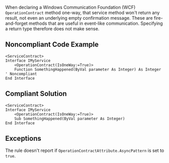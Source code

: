 
When declaring a Windows Communication Foundation (WCF) `OperationContract` method one-way, that service method won't return any result, not even an underlying empty confirmation message. These are fire-and-forget methods that are useful in event-like communication. Specifying a return type therefore does not make sense.

## Noncompliant Code Example


    <ServiceContract>
    Interface IMyService
        <OperationContract(IsOneWay:=True)>
        Function SomethingHappened(ByVal parameter As Integer) As Integer ' Noncompliant
    End Interface


## Compliant Solution


    <ServiceContract>
    Interface IMyService
        <OperationContract(IsOneWay:=True)>
        Sub SomethingHappened(ByVal parameter As Integer)
    End Interface


## Exceptions

The rule doesn't report if `OperationContractAttribute.AsyncPattern` is set to `true`.
